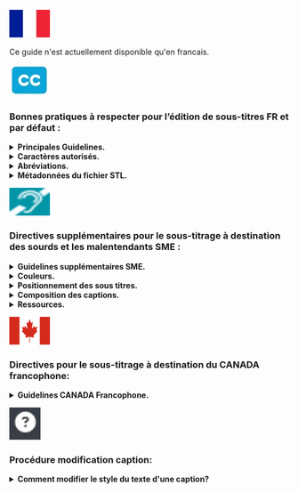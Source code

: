![french](images/french.jpg) 

Ce guide n'est actuellement disponible qu'en francais.

![cc](images/cc.jpg) 
### Bonnes pratiques à respecter pour l’édition de sous-titres FR et par défaut :

<details>
  <summary><b>Principales Guidelines.</b></summary>

Cette liste est amenée à évoluer régulièrement.

*Composition des sous-titres*
- 2 lignes maximum
- Nombre de caractères par ligne :  
    * 40, espaces inclus
    * inférieur ou égal à 37 si présence de control code (ex : italique,…) 
    * ces indications peuvent être modifiées par projet : dans ce cas, respecter les seuils précisés par Videomenthe
- Les 2 lignes doivent être équilibrées en termes de caractère par ligne.

*Durée*
- Ne pas placer de sous-titres dans les 10 premières images utiles d'un programme (400 premières ms).
- Durée minimale : 15 images (600ms) / maximale : 30 secondes, selon la taille des sous-titres.
- Laisser au moins 4 images (160ms) entre deux sous-titres.
- Supprimer le dernier sous-titre, au plus tard, 1 seconde avant la fin du programme. Ne jamais placer de sous-titre sur le programme Copyright.
- Les sous-titres doivent être synchronisés avec le son.

*Mise en forme / ponctuation*
- Utilisation des majuscules et minuscules.
- Les sous-titres ne doivent pas se chevaucher.
- Boucler une fin de phrase par un point final, un point d’exclamation, d’interrogation ou trois petits points.
- Utilisation du tiret (ajouter un espace entre le – et le premier caractère) lors de dialogues notamment
- L’italique doit être utilisé dans les cas suivants :
    * Voix off
    * Personne qui parle complétement hors champ (si hors champ puis dans le champ > pas d'italique)
    * Echange au téléphone (uniquement la personne hors champ)
    * Si tout le fichier est en voix off > pas d'italique.
- Ne pas utiliser les espaces pour positionner le texte, seulement la justification.
- Ne pas inclure de texte du programme dans le fichier de sous-titres. Ne pas remplir de champ supplémentaire ou ne pas créer de sous-titres de durée nulle.
- Ne pas ajouter d'espace entre le - et la première lettre.
- Préconiser la forme pyramidale si une ligne est plus longue que l'autre dans un sous-titre en deux lignes.
- Les sous-titres du narrateur/voix off doivent être en italique.
- Lorsqu’il y a des stt VO déjà présents à l’image, positionner les stt VOST juste au-dessus si possible, autrement les placer en haut de l’image.
- Lorsqu’il n’y a qu’une ligne dans un sous-titre il faut que la ligne soit le proche du bord de l’écran.
 

*Règles de fond*
- Respecter le sens du discours et règles d’orthographes, grammaire et conjugaison de la langue française.
- Faire attention à la césure, essayer de ne pas couper les phrases (si possible).
- Dans la mesure où la lecture est trop longue ou la césure mal placée, ne pas hésiter à adapter la traduction du discours. Mieux vaut adapter que d'avoir un sous-titre trop long ou une césure disgracieuse.
- Ne pas hésiter à créer des nouvelles captions pour que les captions ne soient pas surchargées.
- Le choix des mots est à la charge du traducteur.
- En cas de mots grossiers, les remplacer par des *** s’ils sont censurés (« bip »), sinon les transcrire.
- Conserver les valeurs de mesure de la VO : par exemple, un prix en $ ne doit pas être converti en €
- Divers textes incrustés peuvent nécessiter un sous-titrage (exemple : SMS, etc) et ne doivent jamais recouvrir ce texte incrusté : placez les sous-titres ailleurs dans l'image ou échelonnez-les dans le temps.
- Utilisez les options de placement disponibles dans la section SME. Le sous-titre doit gêner le moins possible l'image, ni étre situé sur un visage (nottament la bouche).


*Titre du programme*
- Ne pas traduire les titres génériques des programmes, uniquement les titres des épisodes d’une série qui seraient incrustés à l’image en VO. 
- Si le titre a une traduction, il sera communiqué.
- Afficher ce titre pendant au moins 4 secondes (si possible). Ce titre ne doit jamais recouvrir le titre original.

*Crédits*
- Placer le nom du fournisseur et du traducteur (Sous-titrage : Videomenthe – nom du traducteur) sur le carton du distributeur ou générique de fin, en perturbant le moins possible la lecture, sauf s'il s'agit d'un SME (si SME, le nom du traducteur n'est pas requis car pas d'adaptation, uniquement afficher : Sous-titrage : Videomenthe).

  
</details>

<details>
  <summary><b>Caractères autorisés.</b></summary>
Les caractères autorisés sont : 

! ” % & ' ( ) * + , . - ; / : < > = ? #

1 2 3 4 5 6 7 8 9 0 

A B C D E F G H I J K L M N O P Q R S T U V W X Y Z 

a b c d e f g h i j k l m n o p q r s t u v w x y z 

é â à ç è ê ë ï î ô û ù ***

Tous les autres caractères sont interdits pour le français.


Pas de caractères spéciaux, (majuscules accentuées ou sigles ***£, $ et €*** par exemple) qui ne passent pas sur télétexte L1, y compris dans les metadata (infos export du fichier).
Norme : ***Teletext Level 1***

</details>

<details>
  <summary><b>Abréviations.</b></summary>

- ***Les Heures*** : 
Durée : en toutes lettres (ex : 3 heures).
Temps : en contracté (ex : à 17h30).

- ***Monsieur, Madame, Mademoiselle*** : Concaténés s’ils sont suivis du nom de famille ou du titre (Mlle, M. et Mme) et en toutes lettres pour le reste.

- ***Mesures*** : 10 mètres s’il y a la place ou 10 m.

- ***Pourcentages*** : 100 % (si caractère % autorisé en Télétexte).

- ***Température*** : En toutes lettres si le caractère ne passe pas sur Télétexte.

- ***Siècles et Rois*** : ils seront en chiffres romains.

- ***Classement*** : Premier en toutes lettres s’il y a la place, sinon 1er ou 1ère …

</details>

<details>
  <summary><b>Métadonnées du fichier STL.</b></summary>

Métadonnées obligatoires dans le fichier d'en-tête STL :

- Language Code
- Original program title (fourni) 
- Original episode title (fourni) 
- Translated program title (fourni) 
- Translated episode title (fourni) 
- Translator name
- Country of origin (fourni) 
- Modification Date

</details>


![SME](images/SME_.png) 

### Directives supplémentaires pour le sous-titrage à destination des sourds et les malentendants SME :

<details>
  <summary><b>Guidelines supplémentaires SME.</b></summary>
Le sous-titrage destiné spécifiquement aux personnes malentendantes doit respecter ces règles : 

- Respecter l'image : ne couvrez pas le texte incrusté, les zones importantes de l'image ni les visages (nottament la bouche).
- Utiliser toujours des tirets (-) pour indiquer que le locuteur a changé. Pas d’espace après.
- Placer les sous-titres le plus proche de la source sonore.
- Respecter le code couleurs défini pour le sous-titrage (cf couleurs).
- Pas d'italique pour un sous titre SME (cf couleurs).
- Utiliser des parenthèses pour les chuchotements ou les conversations privées.
- Utiliser des majuscules lorsque plusieurs personnes récitent le même texte (et utiliser des minuscules pour tout le reste, sauf pour des abréviations, des acronymes spécifiques).
- Décomposer les phrases de manière intelligible. Lorsqu'une phrase s'étend sur plus d'une caption, décomposez-la à l’endroit approprié pour éviter tout contresens.
- La durée du sous-titre doit être d'au moins 15 images pour une bonne lecture et compréhension.
-	Les caractères spéciaux sur majuscules ne sont pas autorisés : pas de 'E' avec accent, de 'C' avec cédille, etc...
- Si une phrase se lit sur deux sous-titres consécutifs, l'écart entre ces derniers doit être de 4 images.
- Si une musique est citée puis continue sur un autre plan, il faut noter trois petits points en magenta.
-	Si un bruit est décrit, puis continue sur un autre plan, il faut noter trois petits points en rouge.
-	Le bruitage doit être décrit uniquement s'il n'est pas visible à l'image.
-	Il faut faire une adaptation, par exemple ne pas écrire les mots répétés.
-	Privilégier la compréhension globale du sous-titre plutot que la syncronisation.
- Dans le cas d'un SME, affichier uniquement le nom du fournisseur dans les crédits (Sous-titrage : Videomenthe)

</details>

<details>
  <summary><b>Couleurs.</b></summary>

Respect du code couleur défini :

- ***Blanc*** lorsque le locuteur est visible (même partiellement) à l'écran.
- ***Jaune*** lorsque le locuteur n’est pas visible (hors champ) ou pour les voix off.
- ***Rouge*** indique des effets sonores. 
Un astérisque (*) est utilisé pour tous les sons provenant de : haut-parleur, radio, télévision, téléphone… 
L’astérisque sera de la couleur du sous-titre. Il n’y a pas d’espace avant le sous-titre. 
- ***Vert*** indique une langue étrangère (par exemple "dialecte indien…").
Ne traduisez pas cette langue et ne la transcrivez que si les mots étrangers sont très bien connus.
- ***Cyan*** indique des pensées non dites ou des flashbacks (les téléspectateurs entendent les pensées du
personnage mais sa bouche ne bouge pas).
Le cyan est utilisé pour les séquences de narration dans les documentaires et reportages. 
- ***Magenta*** est utilisé pour les indications musicales et les paroles d'une chanson.

</details>

<details>
  <summary><b>Positionnement des sous titres.</b></summary>

- Positionner les sous-titres de manière à permettre aux téléspectateurs de situer l'orateur. 
- Placer les sous-titres sous l'orateur et gardez la 1ère ligne plus courte que les autres si possible.
- Lorsque l'orateur est en arrière-plan entouré d'autres personnes, placez les sous-titres au-dessus de lui.
- Positionner les sous-titres en fonction de la source sonore. Si aucune source n'est identifiée, centrez les sous-titres. 
- Préférer la première captions plus courte que la seconde si possible, néanmoins la césure par la ponctuation prime toujours.


</details>

<details>
  <summary><b>Composition des captions.</b></summary>

- ***Silence*** : Si le silence dépasse 20 secondes, placez 3 points blancs (sans espace), justifiés à gauche pendant toute la durée de cette séquence.
- ***Phrases*** : Lorsque les phrases s'étendent sur plus d'une ligne de caption, ajoutez 2 points (..) à la fin d'une ligne et au début de la suivante (sans espace entre les deux). 
- ***Autre ponctuation*** : Lorsque des indications concernant la musique ou d'autres effets sonores forment des phrases complètes, ponctuez-les comme telles. 
Par exemple : Téléphone ou Le téléphone sonne. 
- ***Dialogue*** :Utiliser une ligne à simple interligne pour séparer deux lignes de légende à double hauteur.
Placez un tiret sans espace entre les deux lorsque le haut-parleur change. 
Lorsque la même personne reprend la parole après une période de silence, ou après de la musique ou d'autres effets sonores, n'utilisez plus le tiret.
- ***Début du programme*** : Tous les programmes commencent par 3 points (sans espace) justifiés à gauche pendant toute la durée du générique d'ouverture, afin que le téléspectateur sache que le sous-titrage du télétexte fonctionne correctement. 
- ***Fin de programme*** : Indiquez la fin des sous-titres du programme avec la signature (Sous-titrage : Videomenthe – nom du traducteur) lors du générique de clôture. 
- ***Niveau de langue*** : Transcrire le texte dans son intégralité (pas d'abrégé ni de simplification).

</details>

<details>
  <summary><b>Ressources.</b></summary>

- COMPLETE TECHNICAL GUIDELINES ARTE GEIE V1-07-2
- www.csa.fr/content/download/20043/334122/file/Chartesoustitrage122011.pdf
- EBU Tech Doc 3264 

</details>


![canada](images/canada.png) 

  ### Directives pour le sous-titrage à destination du CANADA francophone:

<details>
  <summary><b>Guidelines CANADA Francophone.</b></summary>
Le sous-titrage à destination du canada doit respecter ces règles : 

- Le nombre de caractères par ligne doit être inférieur ou égale à 32.
- Le temps d’affichage d’une caption doit être compris entre 2 et 5 sec.
- Utiliser l’italique pour ces situations : Langue étrangère, voix hors champs, pensées d’un personnage, titre d’une œuvre.
- La transcription doit être le plus fidéle à l'audio, il ne faut pas reformuler les phrases.
- Remarque : en Canadien, il n'y a pas d'espace avant certaines ponctuation (?!: ....)

</details>



![how](images/how.jpg)

  ### Procédure modification caption:

<details>
  <summary><b>Comment modifier le style du texte d'une caption?</b></summary>
  
Afin de modifier le style du texte d'une caption, il suffit de :

- Cliquer sur ***Paramétres*** puis ***Afficher le bouton SME*** : 
![bouton_sme](images/bouton_sme.jpg)
- Un nouvel icone apparait a coté de chaque caption : 
![sme_icon](images/sme_icon.jpg)
- Un clique sur cet icone permet d'afficher le pannel SME pour modifier individuellement chaque caption :
![sme_panel](images/sme_panel.jpg)
- Des raccourcis clavier sont disponible en cliquant sur le petit icone "?"

</details>


